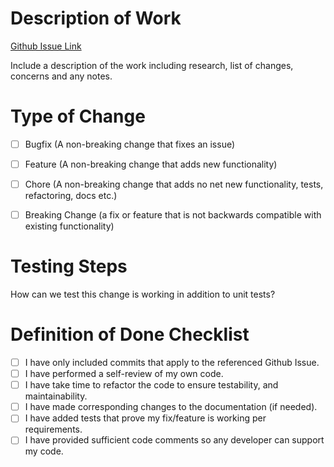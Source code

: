 # Description of Work

[Github Issue Link](https://github.com/hop-along-polly/mimic/issues/XXX)

Include a description of the work including research, list of changes, concerns and any notes.


# Type of Change

- [ ] Bugfix (A non-breaking change that fixes an issue)
- [ ] Feature (A non-breaking change that adds new functionality)
- [ ] Chore (A non-breaking change that adds no net new functionality, tests, refactoring, docs etc.)
- [ ] Breaking Change (a fix or feature that is not backwards compatible with existing functionality)


# Testing Steps

How can we test this change is working in addition to unit tests?


# Definition of Done Checklist

- [ ] I have only included commits that apply to the referenced Github Issue.
- [ ] I have performed a self-review of my own code.
- [ ] I have take time to refactor the code to ensure testability, and maintainability.
- [ ] I have made corresponding changes to the documentation (if needed).
- [ ] I have added tests that prove my fix/feature is working per requirements.
- [ ] I have provided sufficient code comments so any developer can support my code.
